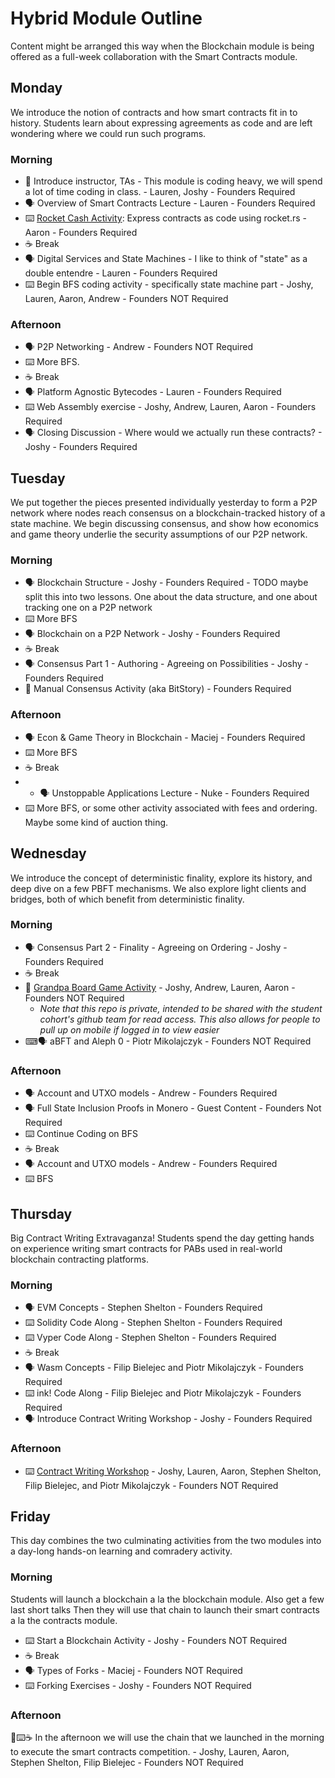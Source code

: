 # Hybrid Module Outline

Content might be arranged this way when the Blockchain module is being offered as a full-week collaboration with the Smart Contracts module.

## Monday

We introduce the notion of contracts and how smart contracts fit in to history.
Students learn about expressing agreements as code and are left wondering where we could run such programs.

### Morning

- 📛 Introduce instructor, TAs - This module is coding heavy, we will spend a lot of time coding in class. - Lauren, Joshy - Founders Required
- 🗣️ Overview of Smart Contracts Lecture - Lauren - Founders Required
- ⌨️ [Rocket Cash Activity](https://github.com/Polkadot-Blockchain-Academy/rocket-cash-master/): Express contracts as code using rocket.rs - Aaron - Founders Required
- ☕ Break
- 🗣️ Digital Services and State Machines - I like to think of "state" as a double entendre - Lauren - Founders Required
- ⌨️ Begin BFS coding activity - specifically state machine part - Joshy, Lauren, Aaron, Andrew - Founders NOT Required

### Afternoon

- 🗣️ P2P Networking - Andrew - Founders NOT Required
- ⌨️ More BFS.
- ☕ Break
- 🗣️ Platform Agnostic Bytecodes - Lauren - Founders Required
- ⌨️ Web Assembly exercise - Joshy, Andrew, Lauren, Aaron - Founders Required
- 🗣️ Closing Discussion - Where would we actually run these contracts? - Joshy - Founders Required

## Tuesday

We put together the pieces presented individually yesterday to form a P2P network where nodes reach consensus on a blockchain-tracked history of a state machine.
We begin discussing consensus, and show how economics and game theory underlie the security assumptions of our P2P network.

### Morning

- 🗣️ Blockchain Structure - Joshy - Founders Required - TODO maybe split this into two lessons. One about the data structure, and one about tracking one on a P2P network
- ⌨️ More BFS
- 🗣️ Blockchain on a P2P Network - Joshy - Founders Required
- ☕ Break
- 🗣️ Consensus Part 1 - Authoring - Agreeing on Possibilities - Joshy - Founders Required
- 🎲 Manual Consensus Activity (aka BitStory) - Founders Required

### Afternoon

- 🗣️ Econ & Game Theory in Blockchain - Maciej - Founders Required
- ⌨️ More BFS
- ☕ Break
- - 🗣️ Unstoppable Applications Lecture - Nuke - Founders Required
- ⌨️ More BFS, or some other activity associated with fees and ordering. Maybe some kind of auction thing.

## Wednesday

We introduce the concept of deterministic finality, explore its history, and deep dive on a few PBFT mechanisms.
We also explore light clients and bridges, both of which benefit from deterministic finality.

### Morning

- 🗣️ Consensus Part 2 - Finality - Agreeing on Ordering - Joshy - Founders Required
- ☕ Break
- 🎲 [Grandpa Board Game Activity](https://github.com/Polkadot-Blockchain-Academy/pba-grandpa-board-game) - Joshy, Andrew, Lauren, Aaron - Founders NOT Required<!-- markdown-link-check-disable-line -->
  - _Note that this repo is private, intended to be shared with the student cohort's github team for read access._
    _This also allows for people to pull up on mobile if logged in to view easier_
- ⌨🗣️ aBFT and Aleph 0 - Piotr Mikolajczyk - Founders NOT Required

### Afternoon

- 🗣️ Account and UTXO models - Andrew - Founders Required
- 🗣️ Full State Inclusion Proofs in Monero - Guest Content - Founders Not Required
- ⌨️ Continue Coding on BFS
- ☕ Break
- 🗣️ Account and UTXO models - Andrew - Founders Required
- ⌨️ BFS

## Thursday

Big Contract Writing Extravaganza!
Students spend the day getting hands on experience writing smart contracts for PABs used in real-world blockchain contracting platforms.

### Morning

- 🗣️ EVM Concepts - Stephen Shelton - Founders Required
- ⌨️ Solidity Code Along - Stephen Shelton - Founders Required
- ⌨️ Vyper Code Along - Stephen Shelton - Founders Required
- ☕ Break
- 🗣️ Wasm Concepts - Filip Bielejec and Piotr Mikolajczyk - Founders Required
- ⌨️ ink! Code Along - Filip Bielejec and Piotr Mikolajczyk - Founders Required
- 🗣️ Introduce Contract Writing Workshop - Joshy - Founders Required

### Afternoon

- ⌨️ [Contract Writing Workshop](https://github.com/Polkadot-Blockchain-Academy/Contract-Writing-Workshop) - Joshy, Lauren, Aaron, Stephen Shelton, Filip Bielejec, and Piotr Mikolajczyk - Founders NOT Required

## Friday

This day combines the two culminating activities from the two modules into a day-long hands-on learning and comradery activity.

### Morning

Students will launch a blockchain a la the blockchain module.
Also get a few last short talks
Then they will use that chain to launch their smart contracts a la the contracts module.

- ⌨️ Start a Blockchain Activity - Joshy - Founders NOT Required
- ☕ Break
- 🗣️ Types of Forks - Maciej - Founders NOT Required
- ⌨️ Forking Exercises - Joshy - Founders NOT Required

### Afternoon

🎲⌨️☕ In the afternoon we will use the chain that we launched in the morning to execute the smart contracts competition. - Joshy, Lauren, Aaron, Stephen Shelton, Filip Bielejec - Founders NOT Required
